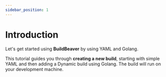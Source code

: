 ```yaml
---
sidebar_position: 1
---
```


# Introduction

Let's get started using **BuildBeaver** by using YAML and Golang.

This tutorial guides you through **creating a new build**, starting with simple YAML and then
adding a Dynamic build using Golang. The build will run on your development machine.
